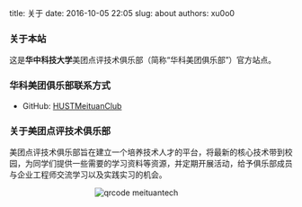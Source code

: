 title: 关于
date: 2016-10-05 22:05
slug: about
authors: xu0o0

### 关于本站
这是**华中科技大学**美团点评技术俱乐部（简称“华科美团俱乐部”）官方站点。

### 华科美团俱乐部联系方式
* GitHub: [HUSTMeituanClub](https://github.com/HUSTMeituanClub)

### 关于美团点评技术俱乐部
美团点评技术俱乐部旨在建立一个培养技术人才的平台，将最新的核心技术带到校园，为同学们提供一些需要的学习资料等资源，并定期开展活动，给予俱乐部成员与企业工程师交流学习以及实践实习的机会。

<div style="margin:0 auto;width:200px;height:200px;">
<img alt='qrcode meituantech' src='/images/qrcode_meituantech.jpg'></img>
</div>
